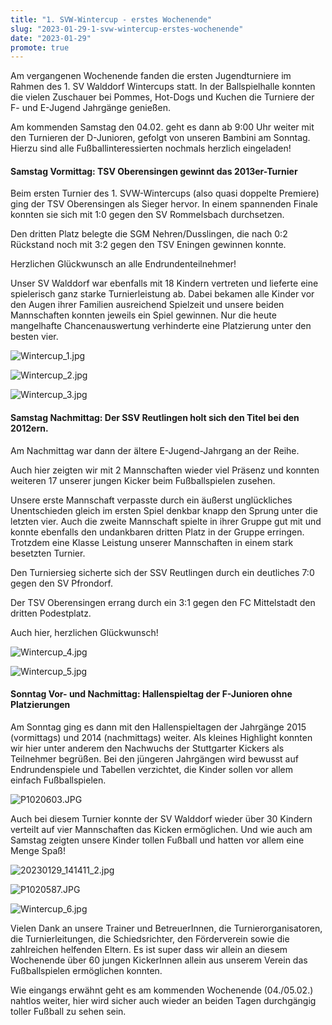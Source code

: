 ```yaml
---
title: "1. SVW-Wintercup - erstes Wochenende"
slug: "2023-01-29-1-svw-wintercup-erstes-wochenende"
date: "2023-01-29"
promote: true
---
```

Am vergangenen Wochenende fanden die ersten Jugendturniere im Rahmen des 1. SV Walddorf Wintercups statt. In der Ballspielhalle konnten die vielen Zuschauer bei Pommes, Hot-Dogs und Kuchen die Turniere der F- und E-Jugend Jahrgänge genießen.

Am kommenden Samstag den 04.02. geht es dann ab 9:00 Uhr weiter mit den Turnieren der D-Junioren, gefolgt von unseren Bambini am Sonntag. Hierzu sind alle Fußballinteressierten nochmals herzlich eingeladen!

#### Samstag Vormittag: TSV Oberensingen gewinnt das 2013er-Turnier

Beim ersten Turnier des 1. SVW-Wintercups (also quasi doppelte Premiere) ging der TSV Oberensingen als Sieger hervor. In einem spannenden Finale konnten sie sich mit 1:0 gegen den SV Rommelsbach durchsetzen.

Den dritten Platz belegte die SGM Nehren/Dusslingen, die nach 0:2 Rückstand noch mit 3:2 gegen den TSV Eningen gewinnen konnte.

Herzlichen Glückwunsch an alle Endrundenteilnehmer!

Unser SV Walddorf war ebenfalls mit 18 Kindern vertreten und lieferte eine spielerisch ganz starke Turnierleistung ab. Dabei bekamen alle Kinder vor den Augen ihrer Familien ausreichend Spielzeit und unsere beiden Mannschaften konnten jeweils ein Spiel gewinnen. Nur die heute mangelhafte Chancenauswertung verhinderte eine Platzierung unter den besten vier.

![Wintercup_1.jpg](/uploads/Wintercup_1_f96d6bce40.jpg)

![Wintercup_2.jpg](/uploads/Wintercup_2_1d8a61ad90.jpg)

![Wintercup_3.jpg](/uploads/Wintercup_3_c969aff6b7.jpg)

#### Samstag Nachmittag: Der SSV Reutlingen holt sich den Titel bei den 2012ern.

Am Nachmittag war dann der ältere E-Jugend-Jahrgang an der Reihe.

Auch hier zeigten wir mit 2 Mannschaften wieder viel Präsenz und konnten weiteren 17 unserer jungen Kicker beim Fußballspielen zusehen.

Unsere erste Mannschaft verpasste durch ein äußerst unglückliches Unentschieden gleich im ersten Spiel denkbar knapp den Sprung unter die letzten vier. Auch die zweite Mannschaft spielte in ihrer Gruppe gut mit und konnte ebenfalls den undankbaren dritten Platz in der Gruppe erringen. Trotzdem eine Klasse Leistung unserer Mannschaften in einem stark besetzten Turnier.

Den Turniersieg sicherte sich der SSV Reutlingen durch ein deutliches 7:0 gegen den SV Pfrondorf.

Der TSV Oberensingen errang durch ein 3:1 gegen den FC Mittelstadt den dritten Podestplatz.

Auch hier, herzlichen Glückwunsch!

![Wintercup_4.jpg](/uploads/Wintercup_4_11c3560833.jpg)

![Wintercup_5.jpg](/uploads/Wintercup_5_ffafe8012e.jpg)

#### Sonntag Vor- und Nachmittag: Hallenspieltag der F-Junioren ohne Platzierungen

Am Sonntag ging es dann mit den Hallenspieltagen der Jahrgänge 2015 (vormittags) und 2014 (nachmittags) weiter. Als kleines Highlight konnten wir hier unter anderem den Nachwuchs der Stuttgarter Kickers als Teilnehmer begrüßen. Bei den jüngeren Jahrgängen wird bewusst auf Endrundenspiele und Tabellen verzichtet, die Kinder sollen vor allem einfach Fußballspielen.

![P1020603.JPG](/uploads/P1020603_ccbdfbcc15.JPG)

Auch bei diesem Turnier konnte der SV Walddorf wieder über 30 Kindern verteilt auf vier Mannschaften das Kicken ermöglichen. Und wie auch am Samstag zeigten unsere Kinder tollen Fußball und hatten vor allem eine Menge Spaß!

![20230129_141411_2.jpg](/uploads/20230129_141411_2_20d97193e9.jpg)

![P1020587.JPG](/uploads/P1020587_1a763f5646.JPG)

![Wintercup_6.jpg](/uploads/Wintercup_6_dd4726d844.jpg)

Vielen Dank an unsere Trainer und BetreuerInnen, die Turnierorganisatoren, die Turnierleitungen, die Schiedsrichter, den Förderverein sowie die zahlreichen helfenden Eltern. Es ist super dass wir allein an diesem Wochenende über 60 jungen KickerInnen allein aus unserem Verein das Fußballspielen ermöglichen konnten.

Wie eingangs erwähnt geht es am kommenden Wochenende (04./05.02.) nahtlos weiter, hier wird sicher auch wieder an beiden Tagen durchgängig toller Fußball zu sehen sein.
